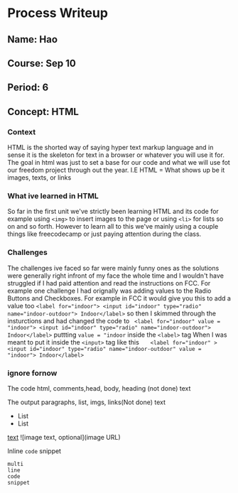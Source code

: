 # Process Writeup

## Name: Hao
## Course: Sep 10
## Period: 6
## Concept: HTML


### Context 
HTML is the shorted way of saying hyper text markup language and in sense it is the skeleton for text in a browser or whatever you will use it for. The goal in html was just to set a base for our code and what we will use fot our freedom project through out the year. 
I.E
HTML = What shows up be it images, texts, or links

### What ive learned in HTML
So far in the first unit we've strictly been learning HTML and its code for example using `<img>` to insert images to the page or using `<li>` for lists so on and so forth. However to learn all to this we've mainly using a couple things like freecodecamp or just paying attention during the class.


### Challenges 
The challenges ive faced so far were mainly funny ones as the solutions were generally right infront of my face the whole time and I wouldn't have struggled if I had paid attention and read the instructions on FCC. For example one challenge I had orignally was adding values to the Radio Buttons and Checkboxes. For example in FCC it would give you this to add a value too 
`<label for="indoor"> <input id="indoor" type="radio" name="indoor-outdoor"> Indoor</label>` 
so then I skimmed through the insturctions and had changed the code to
` <label for="indoor" value = "indoor"> <input id="indoor" type="radio" name="indoor-outdoor"> Indoor</label>` 
puttting  `value = "indoor` inside the `<label>` tag 
When I was meant to put it inside the `<input>` tag like this `   <label for="indoor" > <input id="indoor" type="radio" name="indoor-outdoor" value = "indoor"> Indoor</label>`










### ignore fornow 
The code
html, comments,head, body, heading (not done)
text



The output
paragraphs, list, imgs, links(Not done)
text




* List
* List

[text](URL)
![image text, optional](image URL)

Inline `code` snippet

```language
multi
line
code
snippet
```
